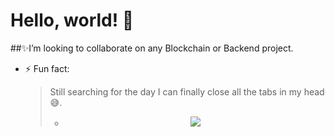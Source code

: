 <h1>Hello, world! 👋</h2>
<!--[//]: # - 🔭 I’m currently working on ...-->

##✨I’m looking to collaborate on any Blockchain or Backend project.


- ⚡ Fun fact: <blockquote> Still searching for the day I can finally close all the tabs in my head 😅.

 
  - <p align="center" height="500%"> <img src=https://github.com/LikemDzokoto/LikemDzokoto/blob/main/source.gif /> </p>
